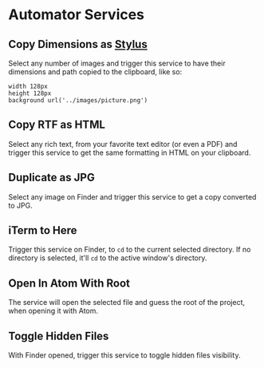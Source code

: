 # Automator Services

## Copy Dimensions as [Stylus](https://github.com/learnboost/stylus)

Select any number of images and trigger this service to have their dimensions and path copied to the clipboard, like so:

```
width 128px
height 128px
background url('../images/picture.png')
```


## Copy RTF as HTML

Select any rich text, from your favorite text editor (or even a PDF) and trigger this service to get the same formatting in HTML on your clipboard.


## Duplicate as JPG

Select any image on Finder and trigger this service to get a copy converted to JPG.


## iTerm to Here

Trigger this service on Finder, to `cd` to the current selected directory. If no directory is selected, it'll `cd` to the active window's directory.


## Open In Atom With Root

The service will open the selected file and guess the root of the project, when opening it with Atom.


## Toggle Hidden Files

With Finder opened, trigger this service to toggle hidden files visibility.
